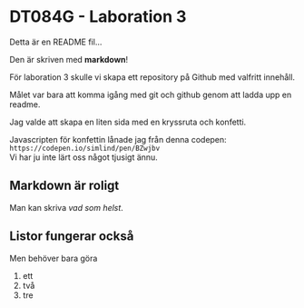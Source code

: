 # DT084G - Laboration 3

Detta är en README fil...

Den är skriven med **markdown**!

För laboration 3 skulle vi skapa ett repository på Github med valfritt innehåll.

Målet var bara att komma igång med git och github genom att ladda upp en readme.

Jag valde att skapa en liten sida med en kryssruta och konfetti.

Javascripten för konfettin lånade jag från denna codepen:  
``https://codepen.io/simlind/pen/BZwjbv``  
Vi har ju inte lärt oss något tjusigt ännu.

## Markdown är roligt
Man kan skriva *vad som helst*.

## Listor fungerar också
Men behöver bara göra
1. ett
2. två
3. tre

